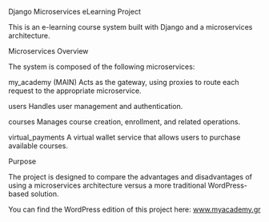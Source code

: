 Django Microservices eLearning Project

This is an e-learning course system built with Django and a microservices architecture.

Microservices Overview

The system is composed of the following microservices:

my_academy (MAIN)
Acts as the gateway, using proxies to route each request to the appropriate microservice.

users
Handles user management and authentication.

courses
Manages course creation, enrollment, and related operations.

virtual_payments
A virtual wallet service that allows users to purchase available courses.

Purpose

The project is designed to compare the advantages and disadvantages of using a microservices architecture versus a more traditional WordPress-based solution.

You can find the WordPress edition of this project here: www.myacademy.gr
